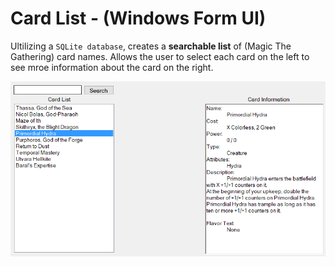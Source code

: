 # Card List - (Windows Form UI)

Ultilizing a `SQLite database`, creates a **searchable list** of (Magic The Gathering) card names. Allows the user to select each card on the left to see mroe information about the card on the right.

<p align="center">
<img alt="Basic deisgn of the form" src="images/CardWinForm.png"">
</p>
